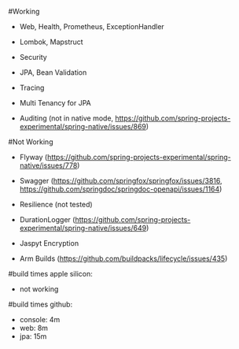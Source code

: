 #Working
- Web, Health, Prometheus, ExceptionHandler
- Lombok, Mapstruct
- Security

- JPA, Bean Validation

- Tracing

- Multi Tenancy for JPA
- Auditing (not in native mode, https://github.com/spring-projects-experimental/spring-native/issues/869)               

#Not Working
- Flyway (https://github.com/spring-projects-experimental/spring-native/issues/778)
- Swagger (https://github.com/springfox/springfox/issues/3816, https://github.com/springdoc/springdoc-openapi/issues/1164)
- Resilience (not tested)

- DurationLogger (https://github.com/spring-projects-experimental/spring-native/issues/649)

- Jaspyt Encryption
  
- Arm Builds (https://github.com/buildpacks/lifecycle/issues/435)

#build times apple silicon:
- not working

#build times github:
- console: 4m
- web: 8m
- jpa: 15m